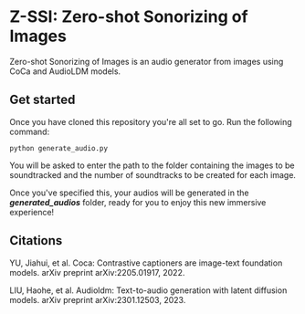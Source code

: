 # Z-SSI: Zero-shot Sonorizing of Images
Zero-shot Sonorizing of Images is an audio generator from images using CoCa and AudioLDM models.

## Get started
Once you have cloned this repository you're all set to go. Run the following command:


```console
python generate_audio.py 
```

You will be asked to enter the path to the folder containing the images to be soundtracked and the number of soundtracks to be created for each image. 


Once you've specified this, your audios will be generated in the ***generated_audios***  folder, ready for you to enjoy this new immersive experience!


## Citations
YU, Jiahui, et al. Coca: Contrastive captioners are image-text foundation models. arXiv preprint arXiv:2205.01917, 2022.

LIU, Haohe, et al. Audioldm: Text-to-audio generation with latent diffusion models. arXiv preprint arXiv:2301.12503, 2023.
